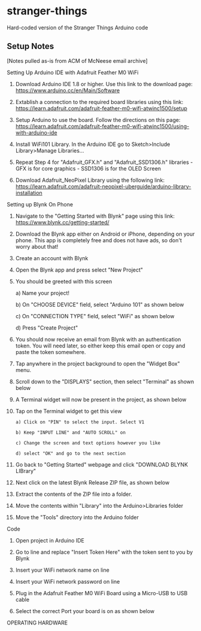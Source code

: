 # stranger-things
Hard-coded version of the Stranger Things Arduino code

## Setup Notes

[Notes pulled as-is from ACM of McNeese email archive]

Setting Up Arduino IDE with Adafruit Feather M0 WiFi
1) 	Download Arduino IDE 1.8 or higher.
	Use this link to the download page:
	https://www.arduino.cc/en/Main/Software

2) 	Extablish a connection to the required board libraries using this link:
	https://learn.adafruit.com/adafruit-feather-m0-wifi-atwinc1500/setup
	
3) 	Setup Arduino to use the board.
	Follow the directions on this page:
	https://learn.adafruit.com/adafruit-feather-m0-wifi-atwinc1500/using-with-arduino-ide

4) 	Install WiFi101 Library. 
	In the Arduino IDE go to Sketch>Include Library>Manage Libraries...

5) 	Repeat Step 4 for "Adafruit_GFX.h" and "Adafruit_SSD1306.h" libraries
		- GFX is for core graphics
		- SSD1306 is for the OLED Screen
		
6)  Download Adafruit_NeoPixel Library using the following link:
	https://learn.adafruit.com/adafruit-neopixel-uberguide/arduino-library-installation

Setting up Blynk
On Phone
1)  Navigate to the "Getting Started with Blynk" page using this link:
	https://www.blynk.cc/getting-started/
	
2) 	Download the Blynk app either on Android or iPhone, depending on your phone.
	This app is completely free and does not have ads, so don't worry about that!
	
3) Create an account with Blynk

4) Open the Blynk app and press select "New Project"

5) You should be greeted with this screen
	<INSERT PROJECT SETUP SCREENSHOT>
	
	a) Name your project!
	
	b) On "CHOOSE DEVICE" field, select "Arduino 101" as shown below
		<INSERT DEVICE SELECTION SCREENSHOT>
		
	c) 	On "CONNECTION TYPE" field, select "WiFi" as shown below
		<INSERT DEVICE SELECTION SCREENSHOT>
		
	d) 	Press "Create Project"
	
6)  You should now receive an email from Blynk with an authentication token. 
	You will need later, so either keep this email open or copy and paste the token somewhere.
	
7) Tap anywhere in the project background to open the "Widget Box" menu.

8)	Scroll down to the "DISPLAYS" section, then select "Terminal" as shown below
		<INSERT TERMINAL SELECTION SCREENSHOT>
		
9)	A Terminal widget will now be present in the project, as shown below
		<INSERT UPDATED PROJECT SCREENSHOT>

10) Tap on the Terminal widget to get this view
		<INSERT UPDATED PROJECT SCREENSHOT>
		
		a) Click on "PIN" to select the input. Select V1
		
		b) Keep "INPUT LINE" and "AUTO SCROLL" on
		
		c) Change the screen and text options however you like
		
		d) select "OK" and go to the next section

11) Go back to "Getting Started" webpage and click "DOWNLOAD BLYNK LIBrary"
		<Insert Screenshot>
		
12) Next click on the latest Blynk Release ZIP file, as shown below	
		<Insert Screenshot>

13) Extract the contents of the ZIP file into a folder. 
	
14)	Move the contents within "Library" into the Arduino>Libraries folder
	
15)	Move the "Tools" directory into the Arduino folder

Code
1) Open project in Arduino IDE

2) Go to line <INSERT LINE NUMBER HERE> and replace "Insert Token Here" with the token sent to you by Blynk

3) Insert your WiFi network name on line <INSERT LINE NUMBER HERE>

4)	Insert your WiFi network password on line <INSERT LINE NUMBER HERE>

5) Plug in the Adafruit Feather M0 WiFi Board using a Micro-USB to USB cable

6)	Select the correct Port your board is on as shown below	
		<INSERT SCREENSHOT>
		
OPERATING HARDWARE

